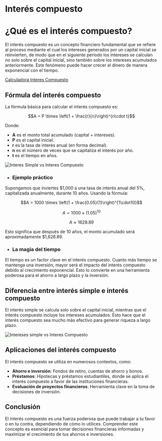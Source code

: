 # Interés compuesto

# ¿Qué es el interés compuesto?

El interés compuesto es un concepto financiero fundamental que se refiere al proceso mediante el cual los intereses generados por un capital inicial se reinvierten, de modo que en el siguiente período los intereses se calculan no solo sobre el capital inicial, sino también sobre los intereses acumulados anteriormente. Este fenómeno puede hacer crecer el dinero de manera exponencial con el tiempo.

[Calculadora Interes Compuesto](./)

## Fórmula del interés compuesto

La fórmula básica para calcular el interés compuesto es:

```math
A = P \times \left(1 + \frac{r}{n}\right)^{n\cdot t}
```

Donde:

- **A** es el monto total acumulado (capital + intereses).
- **P** es el capital inicial.
- **r** es la tasa de interés anual (en forma decimal).
- **n** es el número de veces que se capitaliza el interés por año.
- **t** es el tiempo en años.

![Interes Simple vs Interes Compuesto](/src/assets/images/glosary/interes-compuesto-3.webp)

- ### Ejemplo práctico

Supongamos que inviertes $1,000 a una tasa de interés anual del 5%, capitalizada anualmente, durante 10 años. Usando la fórmula:

```math
A = 1000 \times \left(1 + \frac{0.05}{1}\right)^{1\cdot10}
```

```math
A = 1000 \times (1.05)^{10}
```

```math
A \approx 1628.89
```

Esto significa que después de 10 años, el monto acumulado será aproximadamente $1,628.89.

- ### La magia del tiempo

El tiempo es un factor clave en el interés compuesto. Cuanto más tiempo se mantenga una inversión, mayor será el impacto del interés compuesto debido al crecimiento exponencial. Esto lo convierte en una herramienta poderosa para el ahorro a largo plazo y la inversión.

## Diferencia entre interés simple e interés compuesto

El interés simple se calcula solo sobre el capital inicial, mientras que el interés compuesto incluye los intereses acumulados. Esto hace que el interés compuesto sea mucho más efectivo para generar riqueza a largo plazo.

![Intereses simple vs Interes Compuesto](/src/assets/images/glosary/interes-compuesto-2.webp)

## Aplicaciones del interés compuesto

El interés compuesto se utiliza en numerosos contextos, como:

- **Ahorro e inversión**: Fondos de retiro, cuentas de ahorro y bonos.
- **Préstamos**: Hipotecas y préstamos estudiantiles, donde se aplica el interés compuesto a favor de las instituciones financieras.
- **Evaluación de proyectos financieros**: Herramienta clave en la toma de decisiones de inversión.

## Conclusión

El interés compuesto es una fuerza poderosa que puede trabajar a tu favor o en tu contra, dependiendo de cómo lo utilices. Comprender este concepto es esencial para tomar decisiones financieras informadas y maximizar el crecimiento de tus ahorros e inversiones.

